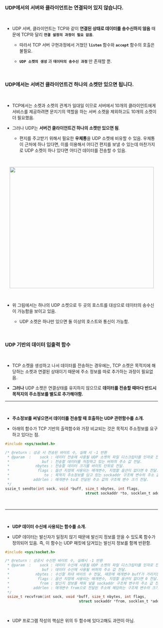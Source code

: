### UDP에서의 서버와 클라이언트는 연결되어 있지 않습니다.

<br>

* UDP 서버, 클라이언트는 TCP와 같이 **연결된 상태로 데이터를 송수신하지 않음** 때문에 TCP와 달리 **`연결 설정의 과정이 필요 없음`**.

  + 따라서 TCP 서버 구현과정에서 거쳤던 **`listen`** 함수와 **`accept`** 함수의 호출은 불필요.

  + **`UDP 소켓의 생성`** 과 **`데이터의 송수신 과정`** 만 존재할 뿐.


<br>

### UDP에서는 서버건 클라이언트건 하나의 소켓만 있으면 됩니다.

<br>

* TCP에서는 소켓과 소켓의 관계가 일대일 이므로 서버에서 10개의 클라이언트에게 서비스를 제공하려면 문지기의 역할을 하는 서버 소켓을 제외하고도 10개의 소켓이 더 필요했음.

* 그러나 UDP는 **서버건 클라이언트건 하나의 소켓만 있으면 됨**.

  + 편지를 주고받기 위해서 필요한 **우체통**을 UDP 소켓에 비유할 수 있음. 우체통이 근처에 하나 있다면, 이를 이용해서 어디건 편지를 보낼 수 있는데 마찬가지로 UDP 소켓이 하나 있다면 어디건 데이터를 전송할 수 있음.

<br>

<p align="center">
   <img src="https://user-images.githubusercontent.com/70312248/167592240-888dba1c-76e3-454e-a8a4-518a38a4d021.png" width="475" height="400"/>  
</p>  

<br>

* 위 그림에서는 하나의 UDP 소켓으로 두 곳의 호스트를 대상으로 데이터의 송수신이 가능함을 보이고 있음. 
  
  + UDP 소켓은 하나만 있으면 둘 이상의 호스트와 통신이 가능함.

<br>

### UDP 기반의 데이터 입출력 함수

<br>

* TCP 소켓을 생성하고 나서 데이터를 전송하는 경우에는, TCP 소켓은 목적지에 해당하는 소켓과 연결된 상태이기 때문에 주소 정보를 따로 추가하는 과정이 필요없음.

* **그러나** UDP 소켓은 연결상태를 유지하지 않으므로 **데이터를 전송할 때마다 반드시 목적지의 주소정보를 별도로 추가해야함.**


<hr>
<br>

* **주소정보를 써넣으면서 데이터를 전송할 때 호출하는 UDP 관련함수를 소개.**

* 아래의 함수가 TCP 기반의 출력함수와 가장 비교되는 것은 목적지 주소정보를 요구하고 있다는 점.


```C
#include <sys/socket.h>

/* @return : 성공 시 전송된 바이트 수, 실패 시 -1 반환
 * @param  :    sock : 데이터 전송에 사용될 UDP 소켓의 파일 디스크립터를 인자로 전달.
 *               buf : 전송할 데이터를 저장하고 있는 버퍼의 주소 값 전달.
 *            nbytes : 전송할 데이터 크기를 바이트 단위로 전달.
 *             flags : 옵션 지정에 사용되는 매개변수, 지정할 옵션이 없다면 0 전달.
 *                to : 목적지 주소정보를 담고 있는 sockaddr 구조체 변수의 주소 값 전달.
 *           addrlen : 매개변수 to로 전달된 주소 값의 구조체 변수 크기 전달.
 */
sszie_t sendto(int sock, void *buff, size_t nbytes, int flags,
                                     struct sockaddr *to, socklen_t addrlen);
```

<br>

<hr>
<br>


* **UDP 데이터 수신에 사용되는 함수를 소개.**

* UDP 데이터는 발신자가 일정치 않기 때문에 발신지 정보를 얻을 수 있도록 함수가 정의되어 있음. 즉, 이 함수는 UDP 패킷에 담겨있는 발신지 정보를 함께 반환함.


```C
#include <sys/socket.h>

/* @return : 성공시 수신한 바이트 수, 실패시 -1 반환
 * @param  :    sock : 데이터 수신에 사용될 UDP 소켓의 파일 디스크립터를 인자로 전달.
 *               buf : 데이터 수신에 사용될 버퍼의 주소 값 전달.
 *            nbytes : 수신할 최대 바이트 수 전달, 때문에 매개변수 buff가 가리키는 버퍼의 크기를 넘을 수 없음.
 *             flags : 옵션 지정에 사용되는 매개변수, 지정할 옵션이 없다면 0 전달.
 *              from : 발신지 정보를 채워 넣을 sockaddr 구조체 변수의 주소 값 전달.
 *           addrlen : 매개변수 from으로 전달된 주소에 해당하는 구조체 변수의 크기정보를 담고 있는 변수의 주소값 전달.
 */
 ssize_t recvfrom(int sock, void *buff, size_t nbytes, int flags,
                                  struct sockaddr *from, socklen_t *addrlen);
```

<br>

* UDP 프로그램 작성의 핵심은 위의 두 함수에 있다고해도 과언이 아님.
